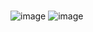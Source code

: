 #  
![image](https://user-images.githubusercontent.com/94239373/141653265-ae0adfc2-8105-4e63-97f8-576de79b33e0.png) ![image](https://user-images.githubusercontent.com/94239373/141653454-9869d74d-3349-4087-8cb4-6e9752520a1e.png)
